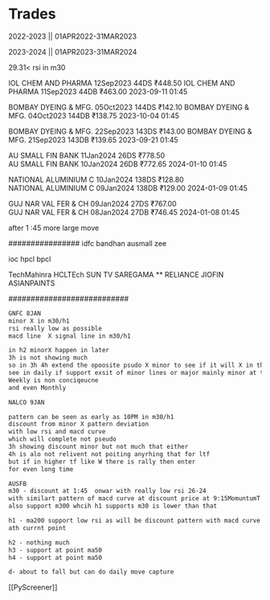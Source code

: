 # Trades 

2022-2023 || 
01APR2022-31MAR2023





2023-2024 || 
01APR2023-31MAR2024

29.31< rsi 
in m30 



IOL CHEM AND PHARMA 12Sep2023 44DS ₹448.50 
IOL CHEM AND PHARMA 11Sep2023 44DB ₹463.00  2023-09-11 01:45


BOMBAY DYEING & MFG. 05Oct2023  144DS ₹142.10 
BOMBAY DYEING & MFG. 04Oct2023  144DB ₹138.75    2023-10-04 01:45

BOMBAY DYEING & MFG. 22Sep2023 143DS ₹143.00 
BOMBAY DYEING & MFG. 21Sep2023 143DB ₹139.65 2023-09-21 01:45




AU SMALL FIN BANK 11Jan2024 26DS ₹778.50  
AU SMALL FIN BANK 10Jan2024 26DB ₹772.65 2024-01-10 01:45

NATIONAL ALUMINIUM C 10Jan2024 138DS ₹128.80  
NATIONAL ALUMINIUM C 09Jan2024 138DB ₹129.00 2024-01-09 01:45

GUJ NAR VAL FER & CH 09Jan2024 27DS ₹767.00  
GUJ NAR VAL FER & CH 08Jan2024 27DB ₹746.45 2024-01-08 01:45

after 1 :45 more large move 

################
idfc bandhan ausmall zee 

ioc hpcl bpcl 



TechMahinra 
HCLTEch
SUN TV
SAREGAMA  ** 
RELIANCE 
JIOFIN
ASIANPAINTS 

###########################

```txt
GNFC 8JAN
minor X in m30/h1
rsi really low as possible 
macd line  X signal line in m30/h1

in h2 minorX happen in later 
3h is not showing much 
so in 3h 4h extend the opoosite psudo X minor to see if it will X in this point which it did'nt as it will time to rsi will not suddenly go dont in 4h tf 
see in daily if support exsit of minor lines or major mainly minor at that point 
Weekly is non conciqeucne 
and even Monthly

NALCO 9JAN

pattern can be seen as early as 10PM in m30/h1
discount from minor X pattern deviation 
with low rsi and macd curve
which will complete not pseudo 
3h showing discount minor but not much that either 
4h is alo not relivent not poiting anyrhing that for ltf 
but if in higher tf like W there is rally then enter 
for even long time 

AUSFB
m30 - discount at 1:45  onwar with really low rsi 26-24
with similart pattern of macd curve at discount price at 9:15MomuntumT at least in m30 with complement rsi which will obsious occur 
also support m300 whcih h1 supports m30 is lower than that 

h1 - ma200 support low rsi as will be discount pattern with macd curve  pattern so change of up move 
ath currnt point 

h2 - nothing much 
h3 - support at point ma50
h4 - support at point ma50

d- about to fall but can do daily move capture 

```

[[PyScreener]]
